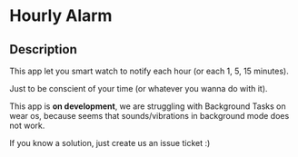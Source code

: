 # Hourly Alarm

## Description

This app let you smart watch to notify each hour (or each 1, 5, 15 minutes).

Just to be conscient of your time (or whatever you wanna do with it).

This app is **on development**, we are struggling with Background Tasks on wear os, because seems
that sounds/vibrations in background mode does not work.


If you know a solution, just create us an issue ticket :)